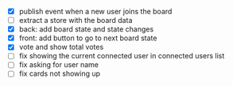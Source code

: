 - [x] publish event when a new user joins the board
- [ ] extract a store with the board data
- [x] back: add board state and state changes
- [x] front: add button to go to next board state
- [x] vote and show total votes
- [ ] fix showing the current connected user in connected users list
- [ ] fix asking for user name
- [ ] fix cards not showing up
